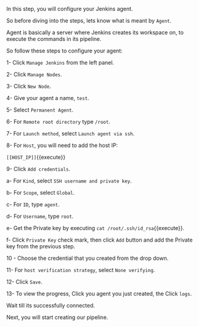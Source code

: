 In this step, you will configure your Jenkins agent.

So before diving into the steps, lets know what is meant by `Agent`.

Agent is basically a server where Jenkins creates its workspace on, to execute the commands in its pipeline.


So follow these steps to configure your agent:

1- Click `Manage Jenkins` from the left panel.

2- Click `Manage Nodes`.

3- Click `New Node`.

4- Give your agent a name, `test`.

5- Select `Permanent Agent`.

6- For `Remote root directory` type `/root`.

7- For `Launch method`, select `Launch agent via ssh`.

8- For `Host`, you will need to add the host IP:

`[[HOST_IP]]`{{execute}}


9- Click `Add credentials`.

a- For `Kind`, select `SSH username and private key`.

b- For `Scope`, select `Global`.

c- For `ID`, type `agent`.

d- For `Username`, type `root`.

e- Get the Private key by executing `cat /root/.ssh/id_rsa`{{execute}}.

f- Click `Private Key` check mark, then click `Add` button and add the Private key from the previous step.

10 - Choose the credential that you created from the drop down.

11- For `host verification strategy`, select `None verifying`.

12- Click `Save`.

13- To view the progress, Click you agent you just created, the Click `logs`.

Wait till its successfully connected.

Next, you will start creating our pipeline.
